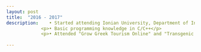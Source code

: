```yaml
---
layout: post
title:  "2016 - 2017"
description:    • Started attending Ionian University, Department of Informatics
             <p>• Basic programming knowledge in C/C++</p>
             <p>• Attended "Grow Greek Tourism Online" and "Transgenic investigation of neural circuits" seminars</p>
             
---
```



